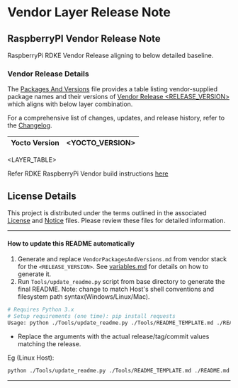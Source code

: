 # Vendor Layer Release Note
## RaspberryPI Vendor Release Note
RaspberryPi RDKE Vendor Release aligning to below detailed baseline.

### Vendor Release Details
The [Packages And Versions](VendorPackagesAndVersions.md) file provides a table listing vendor-supplied package names and their versions of [Vendor Release <RELEASE_VERSION>](https://github.com/rdkcentral/vendor-manifest-raspberrypi/releases/tag/<RELEASE_VERSION>) which aligns with below layer combination.

For a comprehensive list of changes, updates, and release history, refer to the [Changelog](CHANGELOG.md).

| Yocto Version | <YOCTO_VERSION> |
|--------------|-----------------|
<LAYER_TABLE>

Refer RDKE RaspberryPi Vendor build instructions [here](https://github.com/rdkcentral/vendor-manifest-raspberrypi?tab=readme-ov-file#vendor-manifest-raspberrypi)

## License Details
This project is distributed under the terms outlined in the associated [License](LICENSE) and [Notice](NOTICE) files. Please review these files for detailed information.

---

#### How to update this README automatically

1. Generate and replace `VendorPackagesAndVersions.md` from vendor stack for the `<RELEASE_VERSION>`. See [variables.md](https://github.com/rdkcentral/meta-stack-layering-support/blob/main/docs/variables.md) for details on how to generate it.
2. Run `Tools/update_readme.py` script from base directory to generate the final README. Note: change to match Host's shell conventions and filesystem path syntax(Windows/Linux/Mac).
```sh
# Requires Python 3.x
# Setup requirements (one time): pip install requests
Usage: python ./Tools/update_readme.py ./Tools/README_TEMPLATE.md ./README.md <MANIFEST_NAME> <RELEASE_VERSION>
```
- Replace the arguments with the actual release/tag/commit values matching the release.

Eg (Linux Host):
```sh
python ./Tools/update_readme.py ./Tools/README_TEMPLATE.md ./README.md rdke-raspberrypi.xml 4.5.1
```

---
